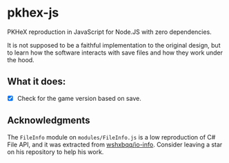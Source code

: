 # pkhex-js

PKHeX reproduction in JavaScript for Node.JS with zero dependencies.

It is not supposed to be a faithful implementation to the original design, but to learn how the software interacts with save files and how they work under the hood.

## What it does:

- [x] Check for the game version based on save.

## Acknowledgments

The `FileInfo` module on `modules/FileInfo.js` is a low reproduction of C# File API, and it was extracted from [wshxbqq/io-info](https://github.com/wshxbqq/io-info).
Consider leaving a star on his repository to help his work.
